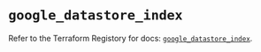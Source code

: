 # `google_datastore_index`

Refer to the Terraform Registory for docs: [`google_datastore_index`](https://registry.terraform.io/providers/hashicorp/google/5.29.0/docs/resources/datastore_index).
